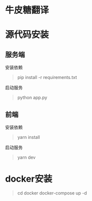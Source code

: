 # 牛皮糖翻译

# 源代码安装
## 服务端
安装依赖
> pip install -r requirements.txt

启动服务
> python app.py

## 前端
安装依赖
> yarn install

启动服务
> yarn dev

# docker安装
> cd docker
> docker-compose up -d